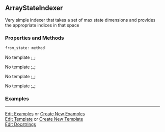 ## <a id="Psience.BasisReps.StateIndexers.ArrayStateIndexer">ArrayStateIndexer</a>
Very simple indexer that takes a set of max state dimensions and
provides the appropriate indices in that space

### Properties and Methods
```python
from_state: method
```
No template ;_;

No template ;_;

No template ;_;

No template ;_;

### Examples


___

[Edit Examples](https://github.com/McCoyGroup/Psience/edit/gh-pages/ci/examples/ci/docs/Psience/BasisReps/StateIndexers/ArrayStateIndexer.md) or 
[Create New Examples](https://github.com/McCoyGroup/Psience/new/gh-pages/?filename=ci/examples/ci/docs/Psience/BasisReps/StateIndexers/ArrayStateIndexer.md) <br/>
[Edit Template](https://github.com/McCoyGroup/Psience/edit/gh-pages/ci/docs/ci/docs/Psience/BasisReps/StateIndexers/ArrayStateIndexer.md) or 
[Create New Template](https://github.com/McCoyGroup/Psience/new/gh-pages/?filename=ci/docs/templates/ci/docs/Psience/BasisReps/StateIndexers/ArrayStateIndexer.md) <br/>
[Edit Docstrings](https://github.com/McCoyGroup/Psience/edit/edit/BasisReps/StateIndexers.py?message=Update%20Docs)